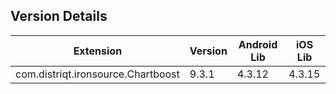 ## Version Details

| Extension | Version | Android Lib | iOS Lib |
| --- | --- | --- | --- |
| com.distriqt.ironsource.Chartboost | 9.3.1 | 4.3.12 | 4.3.15 |

